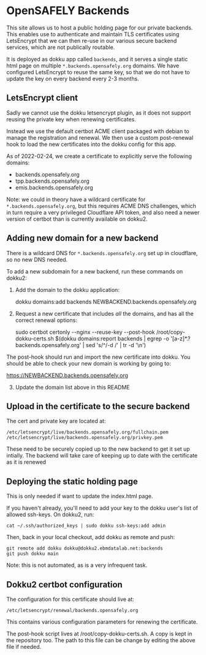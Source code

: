 # OpenSAFELY Backends


This site allows us to host a public holding page for our private backends.
This enables use to authenticate and maintain TLS certificates using
LetsEncrypt that we can then re-use in our various secure backend services,
which are not publically routable.

It is deployed as dokku app called `backends`, and it serves a single static
html page on multiple `*.backends.opensafely.org` domains. We have configured
LetsEncrypt to reuse the same key, so that we do not have to update the key on
every backend every 2-3 months.


## LetsEncrypt client

Sadly we cannot use the dokku letsencrypt plugin, as it does not support
reusing the private key when renewing certificates.

Instead we use the default certbot ACME client packaged with debian to manage
the registration and renewal. We then use a custom post-renewal hook to load
the new certificates into the dokku config for this app.

As of 2022-02-24, we create a certificate to explicitly serve the following
domains:

* backends.opensafely.org
* tpp.backends.opensafely.org
* emis.backends.opensafely.org

Note: we could in theory have a wildcard certificate for
`*.backends.opensafely.org`, but this requires ACME DNS challenges, which
in turn require a very privileged Cloudflare API token, and also need a newer
version of certbot than is currently available on dokku2.


## Adding new domain for a new backend

There is a wildcard DNS for `*.backends.opensafely.org` set up in cloudflare, so no new DNS needed.

To add a new subdomain for a new backend, run these commands on dokku2:

1) Add the domain to the dokku application:

    dokku domains:add backends NEWBACKEND.backends.opensafely.org

2) Request a new certificate that includes *all* the domains, and has all the correct renewal options:

    sudo certbot certonly --nginx --reuse-key --post-hook /root/copy-dokku-certs.sh $(dokku domains:report backends | egrep -o '[a-z]*\.?backends.opensafely.org' | sed 's/^/-d /' | tr -d '\n')

The post-hook should run and import the new certificate into dokku. You should
be able to check your new domain is working by going to:

https://NEWBACKEND.backends.opensafely.org

3) Update the domain list above in this README


## Upload in the certificate to the secure backend

The cert and private key are located at:

    /etc/letsencrypt/live/backends.opensafely.org/fullchain.pem
    /etc/letsencrypt/live/backends.opensafely.org/privkey.pem

These need to be securely copied up to the new backend to get it set up
intially. The backend will take care of keeping up to date with the certificate
as it is renewed

## Deploying the static holding page

This is only needed if want to update the index.html page.

If you haven't already, you'll need to add your key to the dokku user's list of
allowed ssh-keys. On dokku2, run:

    cat ~/.ssh/authorized_keys | sudo dokku ssh-keys:add admin

Then, back in your local checkout, add dokku as remote and push:

    git remote add dokku dokku@dokku2.ebmdatalab.net:backends
    git push dokku main

Note: this is not automated, as is a very infrequent task.


## Dokku2 certbot configuration


The configuration for this certificate should live at:


    /etc/letsencrypt/renewal/backends.opensafely.org


This contains various configuration parameters for renewing the certificate.

The post-hook script lives at /root/copy-dokku-certs.sh. A copy is kept in the
repository too. The path to this file can be change by editing the above file
if needed.
